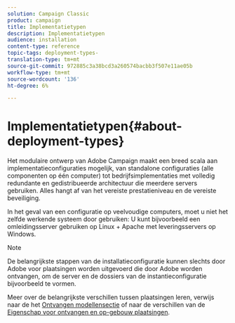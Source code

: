 ```yaml
---
solution: Campaign Classic
product: campaign
title: Implementatietypen
description: Implementatietypen
audience: installation
content-type: reference
topic-tags: deployment-types-
translation-type: tm+mt
source-git-commit: 972885c3a38bcd3a260574bacbb3f507e11ae05b
workflow-type: tm+mt
source-wordcount: '136'
ht-degree: 6%

---
```



# Implementatietypen{#about-deployment-types}

Het modulaire ontwerp van Adobe Campaign maakt een breed scala aan implementatieconfiguraties mogelijk, van standalone configuraties (alle componenten op één computer) tot bedrijfsimplementaties met volledig redundante en gedistribueerde architectuur die meerdere servers gebruiken. Alles hangt af van het vereiste prestatieniveau en de vereiste beveiliging.

In het geval van een configuratie op veelvoudige computers, moet u niet het zelfde werkende systeem door gebruiken: U kunt bijvoorbeeld een omleidingsserver gebruiken op Linux + Apache met leveringsservers op Windows.

>[!NOTE]
>
>De belangrijkste stappen van de installatieconfiguratie kunnen slechts door Adobe voor plaatsingen worden uitgevoerd die door Adobe worden ontvangen, om de server en de dossiers van de instantieconfiguratie bijvoorbeeld te vormen.
>
>Meer over de belangrijkste verschillen tussen plaatsingen leren, verwijs naar de het [Ontvangen modellensectie](../../installation/using/hosting-models.md) of naar de verschillen van de [Eigenschap voor ontvangen en op-gebouw plaatsingen](../../installation/using/capability-matrix.md).

